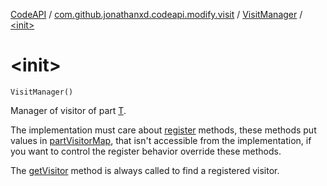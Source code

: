 [CodeAPI](../../index.md) / [com.github.jonathanxd.codeapi.modify.visit](../index.md) / [VisitManager](index.md) / [&lt;init&gt;](.)

# &lt;init&gt;

`VisitManager()`

Manager of visitor of part [T](#).

The implementation must care about [register](register.md) methods, these methods put values in [partVisitorMap](#),
that isn't accessible from the implementation, if you want to control the register behavior
override these methods.

The [getVisitor](get-visitor.md) method is always called to find a registered visitor.

